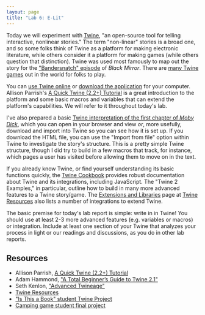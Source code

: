 ```yaml
---
layout: page
title: "Lab 6: E-Lit"
---
```


Today we will experiment with [Twine](http://twinery.org/), "an open-source tool for telling interactive, nonlinear stories." The term "non-linear" stories is a broad one, and so some folks think of Twine as a platform for making electronic literature, while others consider it a platform for making games (while others question that distinction). Twine was used most famously to map out the story for the ["Bandersnatch" episode](https://www.wired.com/story/black-mirror-bandersnatch-interactive-episode/) of *Black Mirror*. There are [many Twine games](https://itch.io/games/made-with-twine) out in the world for folks to play. 

You can [use Twine online](https://twinery.org/2) or [download the application](https://twinery.org/) for your computer. Allison Parrish's [A Quick Twine (2.2+) Tutorial](http://catn.decontextualize.com/twine/) is a great introduction to the platform and some basic macros and variables that can extend the platform's capabilities. We will refer to it throughout today's lab.

I've also prepared a basic [Twine interpretation of the first chapter of *Moby Dick*](https://www.dropbox.com/s/ihhbqml4inayu0h/Loomings.html?dl=0), which you can open in your browser and view *or*, more usefully, download and import into Twine so you can see how it is set up. If you download the HTML file, you can use the "Import from file" option within Twine to investigate the story's structure. This is a pretty simple Twine structure, though I did try to build in a few macros that track, for instance, which pages a user has visited before allowing them to move on in the text.

If you already know Twine, or find yourself understanding its basic functions quickly, the [Twine Cookbook](https://twinery.org/cookbook/) provides robust documentation about Twine and its integrations, including JavaScript. The "Twine 2 Examples," in particular, outline how to build in many more advanced features to a Twine story/game. The [Extensions and Libraries](https://twinelab.net/twine-resources/#/?id=extensions-and-libraries) page at [Twine Resources](https://twinelab.net/twine-resources/#/) also lists a number of integrations to extend Twine.

The basic premise for today's lab report is simple: write in in Twine! You should use at least 2-3 more advanced features (e.g. variables or macros) or integration. Include at least one section of your Twine that analyzes your process in light or our readings and discussions, as you do in other lab reports.

## Resources

+ Allison Parrish, [A Quick Twine (2.2+) Tutorial](http://catn.decontextualize.com/twine/)
+ Adam Hammond, ["A Total Beginner’s Guide to Twine 2.1"](https://www.adamhammond.com/twineguide/)
+ Seth Kenlon, ["Advanced Twineage"](https://opensource.com/article/18/2/twine-gaming)
+ [Twine Resources](https://twinelab.net/twine-resources/#/)
+ ["Is This a Book" student Twine Project](https://www.dropbox.com/s/o3jxqg9tkgxk2cl/IsThisABook.html?dl=0)
+ [Camping game student final project](https://www.dropbox.com/s/skz287c2zgsr3b7/Student-Project-1.html?dl=0)